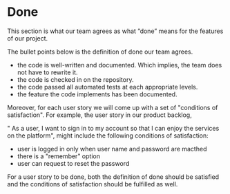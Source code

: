 # Done

This section is what our team agrees as what ”done” means for the features of our project.


The bullet points below is the definition of done our team agrees.
-   the code is well-written and documented. Which implies, the team does not have to rewrite it.
-   the code is checked in on the repository.
-   the code passed all automated tests at each appropriate levels.
-   the feature the code implements has been documented.

Moreover, for each user story we will come up with a set of "conditions of satisfaction".
For example, the user story in our product backlog, 

" As a user, I want to sign in to my account so that I can enjoy the services on the platform", might include the following conditions of satisfaction:
-   user is logged in only when user name and password are macthed
-   there is a "remember" option
-   user can request to reset the password


For a user story to be done, both the definition of done should be satisfied and the conditions of satisfaction should be fulfilled as well.
